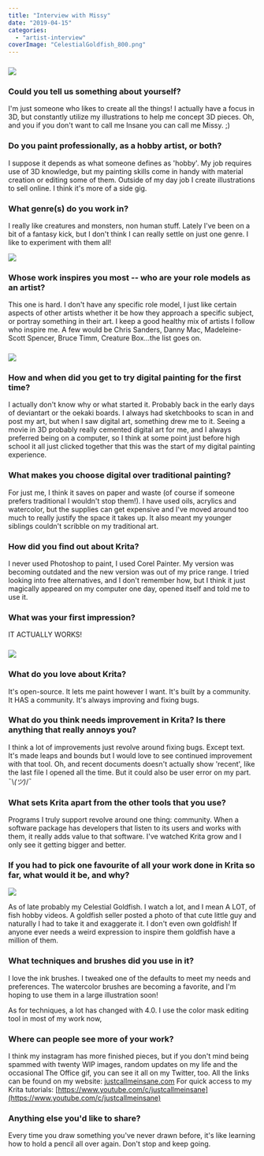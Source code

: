 ```yaml
---
title: "Interview with Missy"
date: "2019-04-15"
categories: 
  - "artist-interview"
coverImage: "CelestialGoldfish_800.png"
---
```


### ![](/images/posts/2019/Unicorn_Centaur_800.png)

### Could you tell us something about yourself?

I'm just someone who likes to create all the things! I actually have a focus in 3D, but constantly utilize my illustrations to help me concept 3D pieces. Oh, and you if you don't want to call me Insane you can call me Missy. ;)

### Do you paint professionally, as a hobby artist, or both?

I suppose it depends as what someone defines as 'hobby'. My job requires use of 3D knowledge, but my painting skills come in handy with material creation or editing some of them. Outside of my day job I create illustrations to sell online. I think it's more of a side gig.

### What genre(s) do you work in?

I really like creatures and monsters, non human stuff. Lately I've been on a bit of a fantasy kick, but I don't think I can really settle on just one genre. I like to experiment with them all!

![](/images/posts/2019/mermaidlineart_800.png)

### Whose work inspires you most -- who are your role models as an artist?

This one is hard. I don't have any specific role model, I just like certain aspects of other artists whether it be how they approach a specific subject, or portray something in their art. I keep a good healthy mix of artists I follow who inspire me. A few would be Chris Sanders, Danny Mac, Madeleine-Scott Spencer, Bruce Timm, Creature Box...the list goes on.

### ![](/images/posts/2019/FemaleDemon_800.jpg)

### How and when did you get to try digital painting for the first time?

I actually don't know why or what started it. Probably back in the early days of deviantart or the oekaki boards. I always had sketchbooks to scan in and post my art, but when I saw digital art, something drew me to it. Seeing a movie in 3D probably really cemented digital art for me, and I always preferred being on a computer, so I think at some point just before high school it all just clicked together that this was the start of my digital painting experience.

### What makes you choose digital over traditional painting?

For just me, I think it saves on paper and waste (of course if someone prefers traditional I wouldn't stop them!). I have used oils, acrylics and watercolor, but the supplies can get expensive and I've moved around too much to really justify the space it takes up. It also meant my younger siblings couldn't scribble on my traditional art.

### How did you find out about Krita?

I never used Photoshop to paint, I used Corel Painter. My version was becoming outdated and the new version was out of my price range. I tried looking into free alternatives, and I don't remember how, but I think it just magically appeared on my computer one day, opened itself and told me to use it.

### What was your first impression?

IT ACTUALLY WORKS!

### ![](/images/posts/2019/MermaidNecklace_800.png)

### What do you love about Krita?

It's open-source. It lets me paint however I want. It's built by a community. It HAS a community. It's always improving and fixing bugs.

### What do you think needs improvement in Krita? Is there anything that really annoys you?

I think a lot of improvements just revolve around fixing bugs. Except text. It's made leaps and bounds but I would love to see continued improvement with that tool. Oh, and recent documents doesn't actually show 'recent', like the last file I opened all the time. But it could also be user error on my part. ¯\\_(ツ)_/¯

### What sets Krita apart from the other tools that you use?

Programs I truly support revolve around one thing: community. When a software package has developers that listen to its users and works with them, it really adds value to that software. I've watched Krita grow and I only see it getting bigger and better.

### If you had to pick one favourite of all your work done in Krita so far, what would it be, and why?

![](/images/posts/2019/CelestialGoldfish_800.png)

As of late probably my Celestial Goldfish. I watch a lot, and I mean A LOT, of fish hobby videos. A goldfish seller posted a photo of that cute little guy and naturally I had to take it and exaggerate it. I don't even own goldfish! If anyone ever needs a weird expression to inspire them goldfish have a million of them.

### What techniques and brushes did you use in it?

I love the ink brushes. I tweaked one of the defaults to meet my needs and preferences. The watercolor brushes are becoming a favorite, and I'm hoping to use them in a large illustration soon!

As for techniques, a lot has changed with 4.0. I use the color mask editing tool in most of my work now,

### Where can people see more of your work?

I think my instagram has more finished pieces, but if you don't mind being spammed with twenty WIP images, random updates on my life and the occasional The Office gif, you can see it all on my Twitter, too. All the links can be found on my website: [justcallmeinsane.com](http://justcallmeinsane.com) For quick access to my Krita tutorials: [https://www.youtube.com/c/justcallmeinsane](https://www.youtube.com/c/justcallmeinsane)

### Anything else you'd like to share?

Every time you draw something you've never drawn before, it's like learning how to hold a pencil all over again. Don't stop and keep going.
